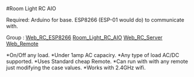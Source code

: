 #Room Light RC AIO

Required: Arduino for base.
		  ESP8266 (ESP-01 would do) to communicate with.

Group :
[Web_RC_ESP8266](https://github.com/Subhajitdas298/Web_RC_ESP8266/)
[Room_Light_RC_AIO](https://github.com/Subhajitdas298/Room_Light_RC_AIO/)
[Web_RC_Server](https://github.com/Subhajitdas298/Web_RC_Server/)
[Web_Remote](https://github.com/Subhajitdas298/Web_Remote/)

*On/Off any load.
*Under 1amp AC capaciry.
*Any type of load AC/DC supported.
*Uses Standard cheap Remote.
*Can run with with any remote just modifying the case values.
*Works with 2.4GHz wifi.